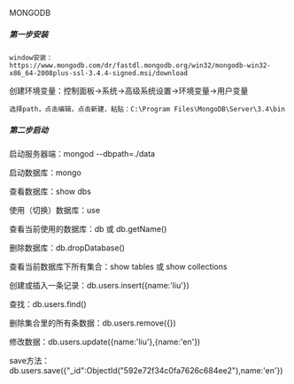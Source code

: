 MONGODB
	
#####	第一步安装	#####

	window安装：https://www.mongodb.com/dr/fastdl.mongodb.org/win32/mongodb-win32-x86_64-2008plus-ssl-3.4.4-signed.msi/download

创建环境变量：控制面板→系统→高级系统设置→环境变量→用户变量
	
	选择path，点击编辑，点击新建，粘贴：C:\Program Files\MongoDB\Server\3.4\bin

#####	第二步启动	#####

启动服务器端：mongod --dbpath=./data

启动数据库：mongo  

查看数据库：show dbs  

使用（切换）数据库：use  

查看当前使用的数据库：db 或 db.getName()  

删除数据库：db.dropDatabase()  

查看当前数据库下所有集合：show tables 或 show collections

创建或插入一条记录：db.users.insert({name:'liu'})

查找：db.users.find()

删除集合里的所有条数据：db.users.remove({})

修改数据：db.users.update({name:'liu'},{name:'en'})

save方法：db.users.save({"_id":ObjectId("592e72f34c0fa7626c684ee2"),name:'en'})



[参考文档]:http://www.runoob.com/mongodb/mongodb-tutorial.html